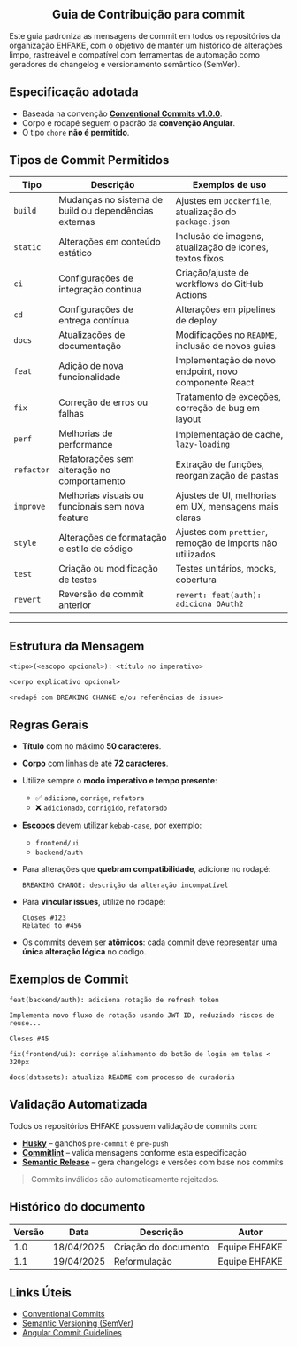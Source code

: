 ## <center> Guia de Contribuição para commit</center>

Este guia padroniza as mensagens de commit em todos os repositórios da organização EHFAKE, com o objetivo de manter um histórico de alterações limpo, rastreável e compatível com ferramentas de automação como geradores de changelog e versionamento semântico (SemVer).

## Especificação adotada
- Baseada na convenção [**Conventional Commits v1.0.0**](https://www.conventionalcommits.org/).
- Corpo e rodapé seguem o padrão da **convenção Angular**.
- O tipo `chore` **não é permitido**.


## Tipos de Commit Permitidos

| Tipo       | Descrição                                                  | Exemplos de uso                                           |
|------------|------------------------------------------------------------|------------------------------------------------------------|
| `build`    | Mudanças no sistema de build ou dependências externas      | Ajustes em `Dockerfile`, atualização do `package.json`     |
| `static`   | Alterações em conteúdo estático                            | Inclusão de imagens, atualização de ícones, textos fixos   |
| `ci`       | Configurações de integração contínua                       | Criação/ajuste de workflows do GitHub Actions              |
| `cd`       | Configurações de entrega contínua                          | Alterações em pipelines de deploy                          |
| `docs`     | Atualizações de documentação                               | Modificações no `README`, inclusão de novos guias          |
| `feat`     | Adição de nova funcionalidade                              | Implementação de novo endpoint, novo componente React      |
| `fix`      | Correção de erros ou falhas                                | Tratamento de exceções, correção de bug em layout          |
| `perf`     | Melhorias de performance                                   | Implementação de cache, `lazy-loading`                     |
| `refactor` | Refatorações sem alteração no comportamento                | Extração de funções, reorganização de pastas               |
| `improve`  | Melhorias visuais ou funcionais sem nova feature           | Ajustes de UI, melhorias em UX, mensagens mais claras      |
| `style`    | Alterações de formatação e estilo de código                | Ajustes com `prettier`, remoção de imports não utilizados  |
| `test`     | Criação ou modificação de testes                           | Testes unitários, mocks, cobertura                         |
| `revert`   | Reversão de commit anterior                                | `revert: feat(auth): adiciona OAuth2`                      |

---

##  Estrutura da Mensagem

```text
<tipo>(<escopo opcional>): <título no imperativo>

<corpo explicativo opcional>

<rodapé com BREAKING CHANGE e/ou referências de issue>
```

##  Regras Gerais

- **Título** com no máximo **50 caracteres**.
- **Corpo** com linhas de até **72 caracteres**.
- Utilize sempre o **modo imperativo e tempo presente**:

  - ✅ `adiciona`, `corrige`, `refatora`  
  - ❌ `adicionado`, `corrigido`, `refatorado`

- **Escopos** devem utilizar `kebab-case`, por exemplo:
  - `frontend/ui`
  - `backend/auth`

- Para alterações que **quebram compatibilidade**, adicione no rodapé:

  ```text
  BREAKING CHANGE: descrição da alteração incompatível
  ```

- Para **vincular issues**, utilize no rodapé:

  ```text
  Closes #123
  Related to #456
  ```

- Os commits devem ser **atômicos**: cada commit deve representar uma **única alteração lógica** no código.



## Exemplos de Commit 

```
feat(backend/auth): adiciona rotação de refresh token

Implementa novo fluxo de rotação usando JWT ID, reduzindo riscos de reuse...

Closes #45
```
```
fix(frontend/ui): corrige alinhamento do botão de login em telas < 320px
```
```
docs(datasets): atualiza README com processo de curadoria
```

##  Validação Automatizada

Todos os repositórios EHFAKE possuem validação de commits com:

- [**Husky**](https://typicode.github.io/husky) – ganchos `pre-commit` e `pre-push`
- [**Commitlint**](https://commitlint.js.org/) – valida mensagens conforme esta especificação
- [**Semantic Release**](https://semantic-release.gitbook.io/) – gera changelogs e versões com base nos commits

> Commits inválidos são automaticamente rejeitados.




## Histórico do documento

| Versão | Data | Descrição | Autor |
|--------|------|-----------|-------|
| 1.0 | 18/04/2025 | Criação do documento | Equipe EHFAKE |
| 1.1 | 19/04/2025 | Reformulação | Equipe EHFAKE |


##  Links Úteis

- [Conventional Commits](https://www.conventionalcommits.org/)
- [Semantic Versioning (SemVer)](https://semver.org/)
- [Angular Commit Guidelines](https://github.com/angular/angular/blob/main/CONTRIBUTING.md#commit)

